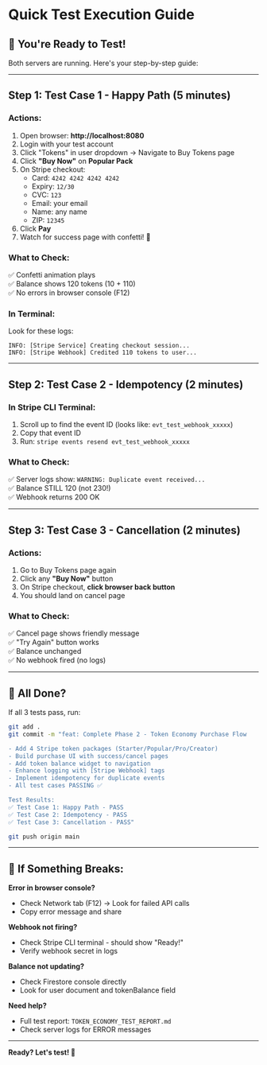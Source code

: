 # Quick Test Execution Guide

## 🎯 You're Ready to Test!

Both servers are running. Here's your step-by-step guide:

---

## Step 1: Test Case 1 - Happy Path (5 minutes)

### Actions:
1. Open browser: **http://localhost:8080**
2. Login with your test account
3. Click "Tokens" in user dropdown → Navigate to Buy Tokens page
4. Click **"Buy Now"** on **Popular Pack**
5. On Stripe checkout:
   - Card: `4242 4242 4242 4242`
   - Expiry: `12/30`
   - CVC: `123`
   - Email: your email
   - Name: any name
   - ZIP: `12345`
6. Click **Pay**
7. Watch for success page with confetti! 🎉

### What to Check:
✅ Confetti animation plays  
✅ Balance shows 120 tokens (10 + 110)  
✅ No errors in browser console (F12)

### In Terminal:
Look for these logs:
```
INFO: [Stripe Service] Creating checkout session...
INFO: [Stripe Webhook] Credited 110 tokens to user...
```

---

## Step 2: Test Case 2 - Idempotency (2 minutes)

### In Stripe CLI Terminal:
1. Scroll up to find the event ID (looks like: `evt_test_webhook_xxxxx`)
2. Copy that event ID
3. Run: `stripe events resend evt_test_webhook_xxxxx`

### What to Check:
✅ Server logs show: `WARNING: Duplicate event received...`  
✅ Balance STILL 120 (not 230!)  
✅ Webhook returns 200 OK

---

## Step 3: Test Case 3 - Cancellation (2 minutes)

### Actions:
1. Go to Buy Tokens page again
2. Click any **"Buy Now"** button
3. On Stripe checkout, **click browser back button**
4. You should land on cancel page

### What to Check:
✅ Cancel page shows friendly message  
✅ "Try Again" button works  
✅ Balance unchanged  
✅ No webhook fired (no logs)

---

## 🎉 All Done?

If all 3 tests pass, run:

```bash
git add .
git commit -m "feat: Complete Phase 2 - Token Economy Purchase Flow

- Add 4 Stripe token packages (Starter/Popular/Pro/Creator)
- Build purchase UI with success/cancel pages
- Add token balance widget to navigation
- Enhance logging with [Stripe Webhook] tags
- Implement idempotency for duplicate events
- All test cases PASSING ✅

Test Results:
✅ Test Case 1: Happy Path - PASS
✅ Test Case 2: Idempotency - PASS  
✅ Test Case 3: Cancellation - PASS"

git push origin main
```

---

## 🐛 If Something Breaks:

**Error in browser console?**
- Check Network tab (F12) → Look for failed API calls
- Copy error message and share

**Webhook not firing?**
- Check Stripe CLI terminal - should show "Ready!"
- Verify webhook secret in logs

**Balance not updating?**
- Check Firestore console directly
- Look for user document and tokenBalance field

**Need help?**
- Full test report: `TOKEN_ECONOMY_TEST_REPORT.md`
- Check server logs for ERROR messages

---

**Ready? Let's test! 🚀**
